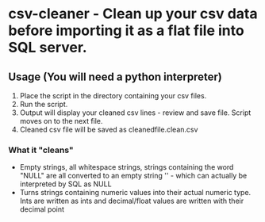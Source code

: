 # csv-cleaner - Clean up your csv data before importing it as a flat file into SQL server.
## Usage (You will need a python interpreter)
1. Place the script in the directory containing your csv files.
2. Run the script.
3. Output will display your cleaned csv lines - review and save file. Script moves on to the next file.
4. Cleaned csv file will be saved as cleanedfile.clean.csv

### What it "cleans"
* Empty strings, all whitespace strings, strings containing the word "NULL" are all converted to an empty string '' - which can actually be interpreted by SQL as NULL
* Turns strings containing numeric values into their actual numeric type. Ints are written as ints and decimal/float values are written with their decimal point

